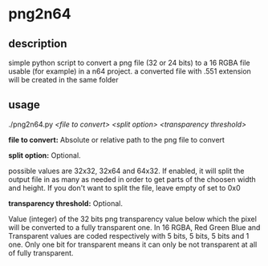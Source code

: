# png2n64

## description
simple python script to convert a png file (32 or 24 bits) to a 16 RGBA file usable (for example) in a n64 project.
a converted file with .551 extension will be created in the same folder

## usage
./png2n64.py _\<file to convert>_ _\<split option>_ _\<transparency threshold>_

**file to convert:** 
Absolute or relative path to the png file to convert

**split option:** 
Optional.

possible values are 32x32, 32x64 and 64x32. If enabled, it will split the output file in as many as needed in order to get parts of the choosen width and height.
If you don't want to split the file, leave empty of set to 0x0

**transparency threshold:**
Optional.

Value (integer) of the 32 bits png transparency value below which the pixel will be converted to a fully transparent one.
In 16 RGBA, Red Green Blue and Transparent values are coded respectively with 5 bits, 5 bits, 5 bits and 1 one. Only one bit for transparent means it can only be not transparent at all of fully transparent.

